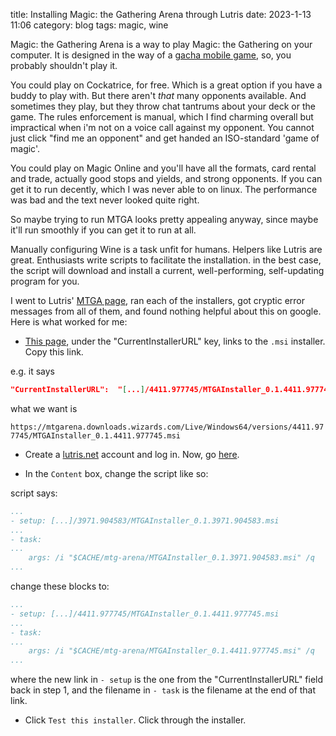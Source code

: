 title: Installing Magic: the Gathering Arena through Lutris
date: 2023-1-13 11:06
category: blog
tags: magic, wine

Magic: the Gathering Arena is a way to play Magic: the Gathering on your computer. It is designed in the way of a [gacha mobile game](https://en.wikipedia.org/wiki/Gacha_game), so, you probably shouldn't play it.

You could play on Cockatrice, for free. Which is a great option if you have a buddy to play with. But there aren't *that* many opponents available. And sometimes they play, but they throw chat tantrums about your deck or the game. The rules enforcement is manual, which I find charming overall but impractical when i'm not on a voice call against my opponent. You cannot just click "find me an opponent" and get handed an ISO-standard 'game of magic'.

You could play on Magic Online and you'll have all the formats, card rental and trade, actually good stops and yields, and strong opponents. If you can get it to run decently, which I was never able to on linux. The performance was bad and the text never looked quite right.

So maybe trying to run MTGA looks pretty appealing anyway, since maybe it'll run smoothly if you can get it to run at all.

<!-- more -->

Manually configuring Wine is a task unfit for humans. Helpers like Lutris are great. Enthusiasts write scripts to facilitate the installation. in the best case, the script will download and install a current, well-performing, self-updating program for you.

I went to Lutris' [MTGA page](https://lutris.net/games/magic-the-gathering-arena/), ran each of the installers, got cryptic error messages from all of them, and found nothing helpful about this on google. Here is what worked for me:

* [This page](https://mtgarena.downloads.wizards.com/Live/Windows64/version), under the "CurrentInstallerURL" key, links to the `.msi` installer. Copy this link.

e.g. it says

```json
"CurrentInstallerURL":  "[...]/4411.977745/MTGAInstaller_0.1.4411.977745.msi" 
```

what we want is

`https://mtgarena.downloads.wizards.com/Live/Windows64/versions/4411.977745/MTGAInstaller_0.1.4411.977745.msi`

* Create a [lutris.net](https://lutris.net/) account and log in. Now, go [here](https://lutris.net/games/magic-the-gathering-arena-manually-updated/installer/edit).

* In the `Content` box, change the script like so:

script says:
```yaml
...
- setup: [...]/3971.904583/MTGAInstaller_0.1.3971.904583.msi
...
- task:
...
    args: /i "$CACHE/mtg-arena/MTGAInstaller_0.1.3971.904583.msi" /q
...
```
change these blocks to:
```yaml
...
- setup: [...]/4411.977745/MTGAInstaller_0.1.4411.977745.msi
...
- task:
...
    args: /i "$CACHE/mtg-arena/MTGAInstaller_0.1.4411.977745.msi" /q
...
```
where the new link in `- setup` is the one from the "CurrentInstallerURL" field back in step 1, and the filename in `- task` is the filename at the end of that link.

* Click `Test this installer`. Click through the installer.
